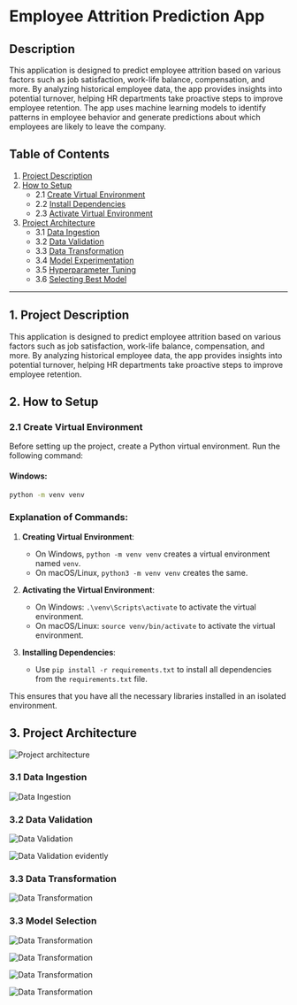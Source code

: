 # Employee Attrition Prediction App

## Description

This application is designed to predict employee attrition based on various factors such as job satisfaction, work-life balance, compensation, and more. By analyzing historical employee data, the app provides insights into potential turnover, helping HR departments take proactive steps to improve employee retention. The app uses machine learning models to identify patterns in employee behavior and generate predictions about which employees are likely to leave the company.

## Table of Contents

1. [Project Description](#how-to-setup)
2. [How to Setup](#how-to-setup)
    - 2.1 [Create Virtual Environment](#create-virtual-environment)
    - 2.2 [Install Dependencies](#install-dependencies)
    - 2.3 [Activate Virtual Environment](#activate-virtual-environment)
3. [Project Architecture](#project-architecture)
    - 3.1 [Data Ingestion](#data-ingestion)
    - 3.2 [Data Validation](#data-validation)
    - 3.3 [Data Transformation](#data-transformation)
    - 3.4 [Model Experimentation](#model-experimentation)
    - 3.5 [Hyperparameter Tuning](#hyperparameter-tuning)
    - 3.6 [Selecting Best Model](#selecting-best-model)

---
## 1. Project Description
This application is designed to predict employee attrition based on various factors such as job satisfaction, work-life balance, compensation, and more. By analyzing historical employee data, the app provides insights into potential turnover, helping HR departments take proactive steps to improve employee retention.

## 2. How to Setup

### 2.1 Create Virtual Environment

Before setting up the project, create a Python virtual environment. Run the following command:

#### Windows:
```bash
python -m venv venv
```


### Explanation of Commands:
1. **Creating Virtual Environment**: 
   - On Windows, `python -m venv venv` creates a virtual environment named `venv`.
   - On macOS/Linux, `python3 -m venv venv` creates the same.
   
2. **Activating the Virtual Environment**: 
   - On Windows: `.\venv\Scripts\activate` to activate the virtual environment.
   - On macOS/Linux: `source venv/bin/activate` to activate the virtual environment.

3. **Installing Dependencies**: 
   - Use `pip install -r requirements.txt` to install all dependencies from the `requirements.txt` file.

This ensures that you have all the necessary libraries installed in an isolated environment.

## 3. Project Architecture
![Project architecture](https://github.com/SarkarPriyanshu/EmployeesAttritionsApp/blob/main/images/project_archetechture.drawio.png)

### 3.1 Data Ingestion
![Data Ingestion](https://github.com/SarkarPriyanshu/EmployeesAttritionsApp/blob/main/images/data_ingestion.drawio.png)

### 3.2 Data Validation
![Data Validation](https://github.com/SarkarPriyanshu/EmployeesAttritionsApp/blob/main/images/Data_validation.drawio.png)

![Data Validation evidently](https://github.com/SarkarPriyanshu/EmployeesAttritionsApp/blob/main/images/data_validation_evidently_report_dash.png)

### 3.3 Data Transformation
![Data Transformation](https://github.com/SarkarPriyanshu/EmployeesAttritionsApp/blob/main/images/DataTransformation.drawio.png)


### 3.3 Model Selection
![Data Transformation](https://github.com/SarkarPriyanshu/EmployeesAttritionsApp/blob/main/images/Model_Selection.drawio%20(1).png)


![Data Transformation](https://github.com/SarkarPriyanshu/EmployeesAttritionsApp/blob/main/images/mlflow_dashboard.png)


![Data Transformation](https://github.com/SarkarPriyanshu/EmployeesAttritionsApp/blob/main/images/mlflow_single_model_parameter_compare.png)


![Data Transformation](https://github.com/SarkarPriyanshu/EmployeesAttritionsApp/blob/main/images/mlflow_comapre_metric_of_multiple_models.png)

